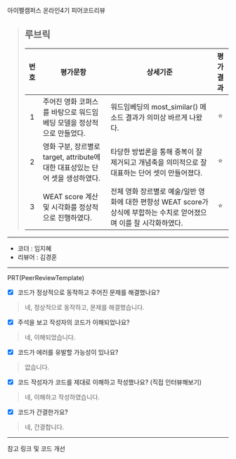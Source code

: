 아이펠캠퍼스 온라인4기 피어코드리뷰

>## **루브릭**
>
>|번호|평가문항|상세기준|평가결과|
>|:---:|---|---|:---:|
>|1|주어진 영화 코퍼스를 바탕으로 워드임베딩 모델을 정상적으로 만들었다.|워드임베딩의 most_similar() 메소드 결과가 의미상 바르게 나왔다.|⭐|
>|2|영화 구분, 장르별로 target, attribute에 대한 대표성있는 단어 셋을 생성하였다.|타당한 방법론을 통해 중복이 잘 제거되고 개념축을 의미적으로 잘 대표하는 단어 셋이 만들어졌다.|⭐|
>|3|WEAT score 계산 및 시각화를 정상적으로 진행하였다.|전체 영화 장르별로 예술/일반 영화에 대한 편향성 WEAT score가 상식에 부합하는 수치로 얻어졌으며 이를 잘 시각화하였다.|⭐|

----------------------------------------------

- 코더 : 임지혜
- 리뷰어 : 김경훈

----------------------------------------------

PRT(PeerReviewTemplate)

- [x] 코드가 정상적으로 동작하고 주어진 문제를 해결했나요?

> 네, 정상적으로 동작하고, 문제를 해결했습니다.
      
- [x] 주석을 보고 작성자의 코드가 이해되었나요?

> 네, 이해되었습니다.

- [x] 코드가 에러를 유발할 가능성이 있나요?

> 없습니다.

- [x] 코드 작성자가 코드를 제대로 이해하고 작성했나요? (직접 인터뷰해보기)

> 네, 이해하고 작성하였습니다.

- [x] 코드가 간결한가요?

> 네, 간결합니다.
 
 ----------------------------------------------

참고 링크 및 코드 개선
